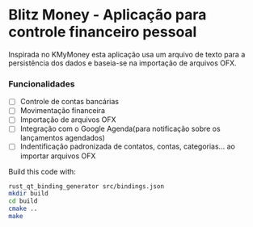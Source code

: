 # Blitz Money - Aplicação para controle financeiro pessoal

Inspirada no KMyMoney esta aplicação usa um arquivo de texto para a persistência dos dados e baseia-se na importação de arquivos OFX.

### Funcionalidades

- [ ] Controle de contas bancárias
- [ ] Movimentação financeira
- [ ] Importação de arquivos OFX
- [ ] Integração com o Google Agenda(para notificação sobre os lançamentos agendados)
- [ ] Indentificação padronizada de contatos, contas, categorias... ao importar arquivos OFX

Build this code with:

```bash
rust_qt_binding_generator src/bindings.json
mkdir build
cd build
cmake ..
make
```
